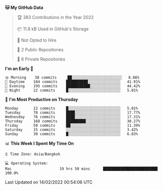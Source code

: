 <!--START_SECTION:waka-->
**🐱 My GitHub Data** 

> 🏆 383 Contributions in the Year 2022
 > 
> 📦 11.8 kB Used in GitHub's Storage 
 > 
> 🚫 Not Opted to Hire
 > 
> 📜 2 Public Repositories 
 > 
> 🔑 6 Private Repositories  
 > 
**I'm an Early 🐤** 

```text
🌞 Morning    38 commits     ██░░░░░░░░░░░░░░░░░░░░░░░   8.66% 
🌆 Daytime    184 commits    ██████████░░░░░░░░░░░░░░░   41.91% 
🌃 Evening    195 commits    ███████████░░░░░░░░░░░░░░   44.42% 
🌙 Night      22 commits     █░░░░░░░░░░░░░░░░░░░░░░░░   5.01%

```
📅 **I'm Most Productive on Thursday** 

```text
Monday       22 commits     █░░░░░░░░░░░░░░░░░░░░░░░░   5.01% 
Tuesday      78 commits     ████░░░░░░░░░░░░░░░░░░░░░   17.77% 
Wednesday    76 commits     ████░░░░░░░░░░░░░░░░░░░░░   17.31% 
Thursday     168 commits    █████████░░░░░░░░░░░░░░░░   38.27% 
Friday       50 commits     ██░░░░░░░░░░░░░░░░░░░░░░░   11.39% 
Saturday     15 commits     ░░░░░░░░░░░░░░░░░░░░░░░░░   3.42% 
Sunday       30 commits     █░░░░░░░░░░░░░░░░░░░░░░░░   6.83%

```


📊 **This Week I Spent My Time On** 

```text
⌚︎ Time Zone: Asia/Bangkok

💻 Operating System: 
Mac                      19 hrs 50 mins      █████████████████████████   100.0%

```


 Last Updated on 14/02/2022 00:54:06 UTC
<!--END_SECTION:waka-->